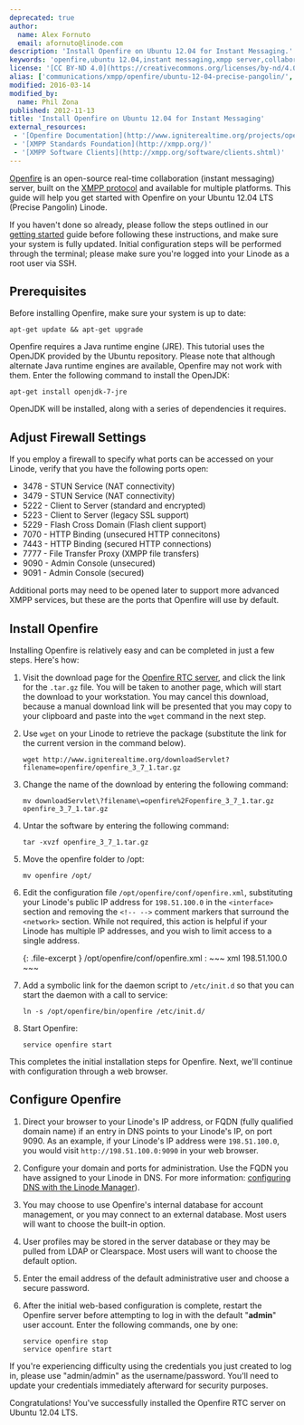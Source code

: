 ```yaml
---
deprecated: true
author:
  name: Alex Fornuto
  email: afornuto@linode.com
description: 'Install Openfire on Ubuntu 12.04 for Instant Messaging.'
keywords: 'openfire,ubuntu 12.04,instant messaging,xmpp server,collaboration software,chat software,linux jabber server,JRE,configure openfire,'
license: '[CC BY-ND 4.0](https://creativecommons.org/licenses/by-nd/4.0)'
alias: ['communications/xmpp/openfire/ubuntu-12-04-precise-pangolin/','applications/messaging/instant-messaging-services-with-openfire-on-ubuntu-12-04-lts-precise-pangolin/']
modified: 2016-03-14
modified_by:
  name: Phil Zona
published: 2012-11-13
title: 'Install Openfire on Ubuntu 12.04 for Instant Messaging'
external_resources:
 - '[Openfire Documentation](http://www.igniterealtime.org/projects/openfire/documentation.jsp)'
 - '[XMPP Standards Foundation](http://xmpp.org/)'
 - '[XMPP Software Clients](http://xmpp.org/software/clients.shtml)'
---
```


[Openfire](http://www.igniterealtime.org/projects/openfire/) is an open-source real-time collaboration (instant messaging) server, built on the [XMPP protocol](http://en.wikipedia.org/wiki/Extensible_Messaging_and_Presence_Protocol) and available for multiple platforms. This guide will help you get started with Openfire on your Ubuntu 12.04 LTS (Precise Pangolin) Linode.

If you haven't done so already, please follow the steps outlined in our [getting started](/docs/getting-started/) guide before following these instructions, and make sure your system is fully updated. Initial configuration steps will be performed through the terminal; please make sure you're logged into your Linode as a root user via SSH.

## Prerequisites

Before installing Openfire, make sure your system is up to date:

    apt-get update && apt-get upgrade

Openfire requires a Java runtime engine (JRE). This tutorial uses the OpenJDK provided by the Ubuntu repository. Please note that although alternate Java runtime engines are available, Openfire may not work with them. Enter the following command to install the OpenJDK:

    apt-get install openjdk-7-jre

OpenJDK will be installed, along with a series of dependencies it requires.

## Adjust Firewall Settings

If you employ a firewall to specify what ports can be accessed on your Linode, verify that you have the following ports open:

-   3478 - STUN Service (NAT connectivity)
-   3479 - STUN Service (NAT connectivity)
-   5222 - Client to Server (standard and encrypted)
-   5223 - Client to Server (legacy SSL support)
-   5229 - Flash Cross Domain (Flash client support)
-   7070 - HTTP Binding (unsecured HTTP connecitons)
-   7443 - HTTP Binding (secured HTTP connections)
-   7777 - File Transfer Proxy (XMPP file transfers)
-   9090 - Admin Console (unsecured)
-   9091 - Admin Console (secured)

Additional ports may need to be opened later to support more advanced XMPP services, but these are the ports that Openfire will use by default.

## Install Openfire

Installing Openfire is relatively easy and can be completed in just a few steps. Here's how:

1.  Visit the download page for the [Openfire RTC server](http://www.igniterealtime.org/downloads/index.jsp#openfire), and click the link for the `.tar.gz` file. You will be taken to another page, which will start the download to your workstation. You may cancel this download, because a manual download link will be presented that you may copy to your clipboard and paste into the `wget` command in the next step.
2.  Use `wget` on your Linode to retrieve the package (substitute the link for the current version in the command below).

        wget http://www.igniterealtime.org/downloadServlet?filename=openfire/openfire_3_7_1.tar.gz

3.  Change the name of the download by entering the following command:

        mv downloadServlet\?filename\=openfire%2Fopenfire_3_7_1.tar.gz openfire_3_7_1.tar.gz

4.  Untar the software by entering the following command:

        tar -xvzf openfire_3_7_1.tar.gz

5.  Move the openfire folder to /opt:

        mv openfire /opt/

6.  Edit the configuration file `/opt/openfire/conf/openfire.xml`, substituting your Linode's public IP address for `198.51.100.0` in the `<interface>` section and removing the `<!-- -->` comment markers that surround the `<network>` section. While not required, this action is helpful if your Linode has multiple IP addresses, and you wish to limit access to a single address.

    {: .file-excerpt }
    /opt/openfire/conf/openfire.xml
    :   ~~~ xml
        <interface>198.51.100.0</interface>
        ~~~

7.  Add a symbolic link for the daemon script to `/etc/init.d` so that you can start the daemon with a call to service:

        ln -s /opt/openfire/bin/openfire /etc/init.d/

8.  Start Openfire:

        service openfire start

This completes the initial installation steps for Openfire. Next, we'll continue with configuration through a web browser.

## Configure Openfire

1.  Direct your browser to your Linode's IP address, or FQDN (fully qualified domain name) if an entry in DNS points to your Linode's IP, on port 9090. As an example, if your Linode's IP address were `198.51.100.0`, you would visit `http://198.51.100.0:9090` in your web browser.

2.  Configure your domain and ports for administration. Use the FQDN you have assigned to your Linode in DNS. For more information: [configuring DNS with the Linode Manager](/docs/dns-guides/configuring-dns-with-the-linode-manager)).

3.  You may choose to use Openfire's internal database for account management, or you may connect to an external database. Most users will want to choose the built-in option.

4.  User profiles may be stored in the server database or they may be pulled from LDAP or Clearspace. Most users will want to choose the default option.

5.  Enter the email address of the default administrative user and choose a secure password.

6.  After the initial web-based configuration is complete, restart the Openfire server before attempting to log in with the default "**admin**" user account. Enter the following commands, one by one:

        service openfire stop
        service openfire start

If you're experiencing difficulty using the credentials you just created to log in, please use "admin/admin" as the username/password. You'll need to update your credentials immediately afterward for security purposes. 

Congratulations! You've successfully installed the Openfire RTC server on Ubuntu 12.04 LTS.

